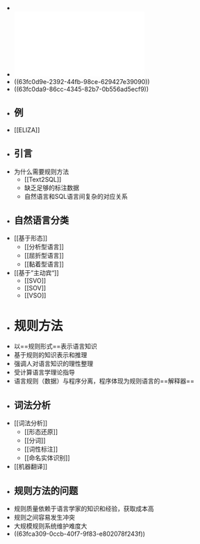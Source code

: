 -
- ![Lecture2-基于规则的自然语言处理.pdf](../assets/Lecture2-基于规则的自然语言处理_1677477486886_0.pdf)
- ((63fc0d9e-2392-44fb-98ce-629427e39090))
- ((63fc0da9-86cc-4345-82b7-0b556ad5ecf9))
- ## 例
- [[ELIZA]]
- ## 引言
- 为什么需要规则方法
	- [[Text2SQL]]
	- 缺乏足够的标注数据
	- 自然语言和SQL语言间复杂的对应关系
- ## 自然语言分类
- [[基于形态]]
	- [[分析型语言]]
	- [[屈折型语言]]
	- [[黏着型语言]]
- [[基于”主动宾“]]
	- [[SVO]]
	- [[SOV]]
	- [[VSO]]
- # 规则方法
- 以==规则形式==表示语言知识
- 基于规则的知识表示和推理
- 强调人对语言知识的理性整理
- 受计算语言学理论指导
- 语言规则（数据）与程序分离，程序体现为规则语言的==解释器==
- ## 词法分析
- [[词法分析]]
	- [[形态还原]]
	- [[分词]]
	- [[词性标注]]
	- [[命名实体识别]]
- [[机器翻译]]
- ## 规则方法的问题
- 规则质量依赖于语言学家的知识和经验，获取成本高
- 规则之间容易发生冲突
- 大规模规则系统维护难度大
- ((63fca309-0ccb-40f7-9f83-e802078f243f))